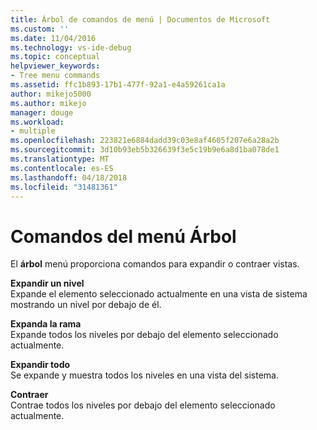 ```yaml
---
title: Árbol de comandos de menú | Documentos de Microsoft
ms.custom: ''
ms.date: 11/04/2016
ms.technology: vs-ide-debug
ms.topic: conceptual
helpviewer_keywords:
- Tree menu commands
ms.assetid: ffc1b893-17b1-477f-92a1-e4a59261ca1a
author: mikejo5000
ms.author: mikejo
manager: douge
ms.workload:
- multiple
ms.openlocfilehash: 223821e6884dadd39c03e8af4605f207e6a28a2b
ms.sourcegitcommit: 3d10b93eb5b326639f3e5c19b9e6a8d1ba078de1
ms.translationtype: MT
ms.contentlocale: es-ES
ms.lasthandoff: 04/18/2018
ms.locfileid: "31481361"
---
```

# <a name="tree-menu-commands"></a>Comandos del menú Árbol
El **árbol** menú proporciona comandos para expandir o contraer vistas.  
  
 **Expandir un nivel**  
 Expande el elemento seleccionado actualmente en una vista de sistema mostrando un nivel por debajo de él.  
  
 **Expanda la rama**  
 Expande todos los niveles por debajo del elemento seleccionado actualmente.  
  
 **Expandir todo**  
 Se expande y muestra todos los niveles en una vista del sistema.  
  
 **Contraer**  
 Contrae todos los niveles por debajo del elemento seleccionado actualmente.